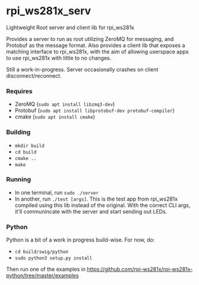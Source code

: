 # rpi_ws281x_serv
Lightweight Root server and client lib for rpi_ws281x

Provides a server to run as root utilizing ZeroMQ for messaging, and Protobuf as the message format.
Also provides a client lib that exposes a matching interface to rpi_ws281x, with the aim of allowing userspace apps to use rpi_ws281x with little to no changes.

Still a work-in-progress. Server occasionally crashes on client disconnect/reconnect.

### Requires
 - ZeroMQ (`sudo apt install libzmq3-dev`)
 - Protobuf (`sudo apt install libprotobuf-dev protobuf-compiler`)
 - cmake (`sudo apt install cmake`)

### Building
 - `mkdir build`
 - `cd build`
 - `cmake ..`
 - `make`
 
### Running
 - In one terminal, run `sudo ./server`
 - In another, run `./test [args]`. This is the test app from rpi_ws281x compiled using this lib instead of the original. With the correct CLI args, it'll communincate with the server and start sending out LEDs.
 
### Python
Python is a bit of a work in progress build-wise. For now, do:
 - `cd build/swig/python`
 - `sudo python3 setup.py install`

Then run one of the examples in https://github.com/rpi-ws281x/rpi-ws281x-python/tree/master/examples
